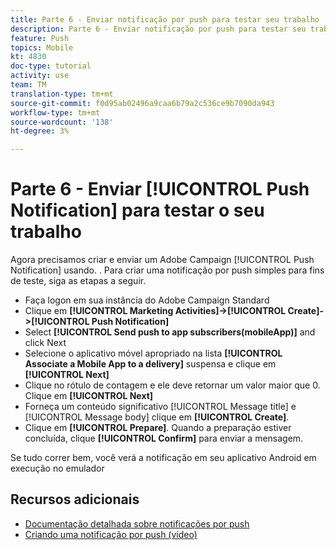 ```yaml
---
title: Parte 6 - Enviar notificação por push para testar seu trabalho
description: Parte 6 - Enviar notificação por push para testar seu trabalho
feature: Push
topics: Mobile
kt: 4830
doc-type: tutorial
activity: use
team: TM
translation-type: tm+mt
source-git-commit: f0d95ab02496a9caa6b79a2c536ce9b7090da943
workflow-type: tm+mt
source-wordcount: '138'
ht-degree: 3%

---
```



# Parte 6 - Enviar [!UICONTROL Push Notification] para testar o seu trabalho

Agora precisamos criar e enviar um Adobe Campaign [!UICONTROL Push Notification] usando. . Para criar uma notificação por push simples para fins de teste, siga as etapas a seguir.

* Faça logon em sua instância do Adobe Campaign Standard
* Clique em **[!UICONTROL Marketing Activities]->[!UICONTROL Create]->[!UICONTROL Push Notification]**
* Select **[!UICONTROL Send push to app subscribers(mobileApp)]** and click Next
* Selecione o aplicativo móvel apropriado na lista **[!UICONTROL Associate a Mobile App to a delivery]** suspensa e clique em **[!UICONTROL Next]**
* Clique no rótulo de contagem e ele deve retornar um valor maior que 0. Clique em **[!UICONTROL Next]**
* Forneça um conteúdo significativo [!UICONTROL Message title] e [!UICONTROL Message body] clique em **[!UICONTROL Create]**.
* Clique em **[!UICONTROL Prepare]**. Quando a preparação estiver concluída, clique **[!UICONTROL Confirm]** para enviar a mensagem.

Se tudo correr bem, você verá a notificação em seu aplicativo Android em execução no emulador

## Recursos adicionais

* [Documentação detalhada sobre notificações por push](https://docs.adobe.com/content/help/en/campaign-standard/using/communication-channels/push-notifications/about-push-notifications.html)
* [Criando uma notificação por push (vídeo)](/help/communication-channels/mobile/push-notifications/creating-a-push-notification.md)
